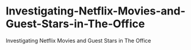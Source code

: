 # Investigating-Netflix-Movies-and-Guest-Stars-in-The-Office
Investigating Netflix Movies and Guest Stars in The Office
